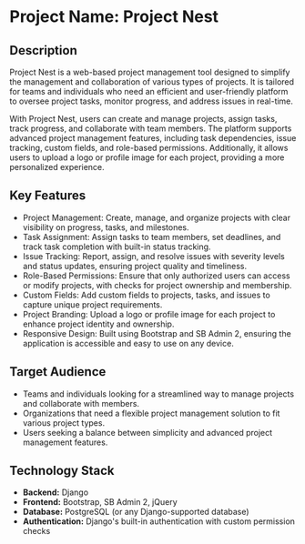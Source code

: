 # Project Name: Project Nest

## Description
Project Nest is a web-based project management tool designed to simplify the management and collaboration of various types of projects. It is tailored for teams and individuals who need an efficient and user-friendly platform to oversee project tasks, monitor progress, and address issues in real-time.

With Project Nest, users can create and manage projects, assign tasks, track progress, and collaborate with team members. The platform supports advanced project management features, including task dependencies, issue tracking, custom fields, and role-based permissions. Additionally, it allows users to upload a logo or profile image for each project, providing a more personalized experience.

## Key Features
- Project Management: Create, manage, and organize projects with clear visibility on progress, tasks, and milestones.
- Task Assignment: Assign tasks to team members, set deadlines, and track task completion with built-in status tracking.
- Issue Tracking: Report, assign, and resolve issues with severity levels and status updates, ensuring project quality and timeliness.
- Role-Based Permissions: Ensure that only authorized users can access or modify projects, with checks for project ownership and membership.
- Custom Fields: Add custom fields to projects, tasks, and issues to capture unique project requirements.
- Project Branding: Upload a logo or profile image for each project to enhance project identity and ownership.
- Responsive Design: Built using Bootstrap and SB Admin 2, ensuring the application is accessible and easy to use on any device.

## Target Audience
- Teams and individuals looking for a streamlined way to manage projects and collaborate with members.
- Organizations that need a flexible project management solution to fit various project types.
- Users seeking a balance between simplicity and advanced project management features.

## Technology Stack
- **Backend:** Django
- **Frontend:** Bootstrap, SB Admin 2, jQuery
- **Database:** PostgreSQL (or any Django-supported database)
- **Authentication:** Django's built-in authentication with custom permission checks
